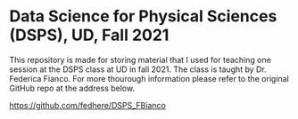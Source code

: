 # Data Science for Physical Sciences (DSPS), UD, Fall 2021

This repository is made for storing material that I used for teaching one session at the DSPS class at UD in fall 2021. 
The class is taught by Dr. Federica Fianco. For more thourough information please refer to the original GitHub repo at the address below.

https://github.com/fedhere/DSPS_FBianco
